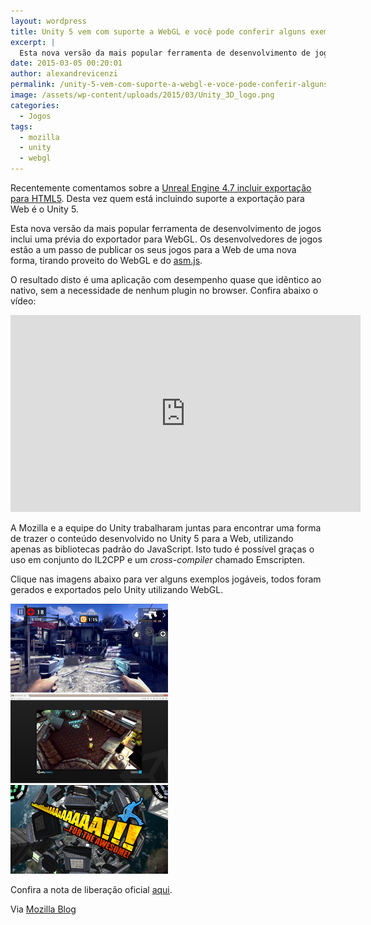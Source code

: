 ```yaml
---
layout: wordpress
title: Unity 5 vem com suporte a WebGL e você pode conferir alguns exemplos
excerpt: |
  Esta nova versão da mais popular ferramenta de desenvolvimento de jogos inclui uma prévia do exportador para WebGL. Os desenvolvedores de jogos estão a um passo de publicar os seus jogos para a Web de uma nova forma, tirando proveito do WebGL e do asm.js.
date: 2015-03-05 00:20:01
author: alexandrevicenzi
permalink: /unity-5-vem-com-suporte-a-webgl-e-voce-pode-conferir-alguns-exemplos/
image: /assets/wp-content/uploads/2015/03/Unity_3D_logo.png
categories:
  - Jogos
tags:
  - mozilla
  - unity
  - webgl
---
```


Recentemente comentamos sobre a <a href="/2015/02/28/unreal-engine-4-7-inclui-exportacao-para-html5/" target="_blank">Unreal Engine 4.7 incluir exportação para HTML5</a>. Desta vez quem está incluindo suporte a exportação para Web é o Unity 5.

Esta nova versão da mais popular ferramenta de desenvolvimento de jogos inclui uma prévia do exportador para WebGL. Os desenvolvedores de jogos estão a um passo de publicar os seus jogos para a Web de uma nova forma, tirando proveito do WebGL e do <a title="asm.js" href="http://asmjs.org/" target="_blank">asm.js</a>.

O resultado disto é uma aplicação com desempenho quase que idêntico ao nativo, sem a necessidade de nenhum plugin no browser. Confira abaixo o vídeo:

<iframe class="aligncenter" src="https://www.youtube.com/embed/2v6iLpY7j5M" width="560" height="315" frameborder="0" allowfullscreen="allowfullscreen"></iframe>

A Mozilla e a equipe do Unity trabalharam juntas para encontrar uma forma de trazer o conteúdo desenvolvido no Unity 5 para a Web, utilizando apenas as bibliotecas padrão do JavaScript. Isto tudo é possível graças o uso em conjunto do IL2CPP e um <em>cross-compiler</em> chamado Emscripten.

Clique nas imagens abaixo para ver alguns exemplos jogáveis, todos foram gerados e exportados pelo Unity utilizando WebGL.

<a href="http://beta.unity3d.com/jonas/DT2/" target="_blank">
<img class="aligncenter" src="/assets/wp-content/uploads/2015/03/Screenshot-20-252x142.png" alt="Dead Trigger 2" />
</a><a href="http://beta.unity3d.com/jonas/AngryBots/" target="_blank">
<img class="aligncenter" src="/assets/wp-content/uploads/2015/03/Screenshot-33-252x142.png" alt="Angry Bots" />
</a><a href="http://www.dejobaan.com/awesome/" target="_blank">
<img class="aligncenter" src="/assets/wp-content/uploads/2015/03/Screenshot-31-252x142.png" alt="AaaaaAAaaaAAAaaAAAAaAAAAA for The Awesome!" />
</a>

Confira a nota de liberação oficial <a href="http://blogs.unity3d.com/2015/03/03/unity-5-launch/" target="_blank">aqui</a>.

Via <a href="https://blog.mozilla.org/blog/2015/03/03/unity-5-ships-and-brings-one-click-webgl-export-to-legions-of-game-developers/" target="_blank">Mozilla Blog</a>